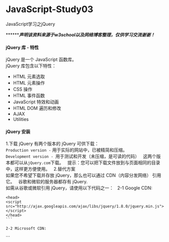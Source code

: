 # JavaScript-Study03
JavaScript学习之jQuery  

***********声明该资料来源于w3school以及网络博客整理，仅供学习交流谢谢！*****  

#### jQuery 库 - 特性  
jQuery 是一个 JavaScript 函数库。  
jQuery 库包含以下特性：  
- HTML 元素选取   
- HTML 元素操作  
- CSS 操作   
- HTML 事件函数  
- JavaScript 特效和动画   
- HTML DOM 遍历和修改  
- AJAX  
- Utilities  

#### jQuery 安装  
1.下载 jQuery
有两个版本的 jQuery 可供下载：  
`Production version -` 用于实际的网站中，已被精简和压缩。  
`Development version - `用于测试和开发（未压缩，是可读的代码）  
这两个版本都可以从` jQuery.com `下载。  
提示：您可以把下载文件放到与页面相同的目录中，这样更方便使用。  
2.替代方案  
如果您不希望下载并存放 jQuery，那么也可以通过 CDN（内容分发网络） 引用它。  
谷歌和微软的服务器都存有 jQuery.  
如需从谷歌或微软引用 jQuery，请使用以下代码之一：  
2-1 Google CDN:  
```
<head>
<script src="http://ajax.googleapis.com/ajax/libs/jquery/1.8.0/jquery.min.js">
</script>
</head>
```  

2-2 Microsoft CDN:
```
<head>
<script src="http://ajax.aspnetcdn.com/ajax/jQuery/jquery-1.8.0.js">
</script>
</head>
```  
